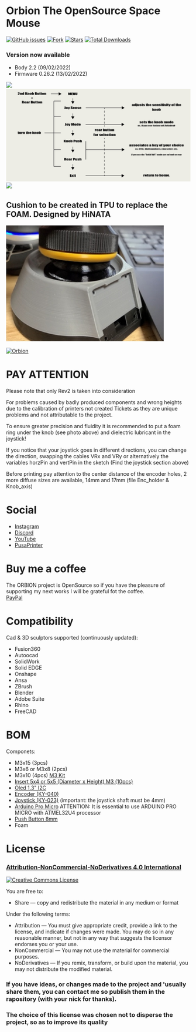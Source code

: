 # Orbion The OpenSource Space Mouse

[![GitHub issues](https://img.shields.io/github/issues/FaqT0tum/Orbion_Space_Mouse.svg)](https://github.com/FaqT0tum/Orbion_Space_Mouse/issues)
[![Fork](https://img.shields.io/github/forks/FaqT0tum/Orbion_Space_Mouse.svg)](#)
[![Stars](https://img.shields.io/github/stars/FaqT0tum/Orbion_Space_Mouse.svg)](#)
[![Total Downloads](https://img.shields.io/github/downloads/FaqT0tum/Orbion_Space_Mouse/total.svg)](https://github.com/FaqT0tum/Orbion_Space_Mouse/releases)

### Version now available
- Body 2.2 (09/02/2022)
- Firmware 0.26.2 (13/02/2022)

![](IMG/displays.png)
![](IMG/Orbiter_menu.png)
![](IMG/home_ele_sch.png)

## Cushion to be created in TPU to replace the FOAM. Designed by HiNATA

![](IMG/bellows_HiNATA.png)

[![Orbion](https://yt-embed.herokuapp.com/embed?v=NqHIdklkzfw&t)](https://www.youtube.com/watch?v=NqHIdklkzfw&t "Orbion")

# PAY ATTENTION

Please note that only Rev2 is taken into consideration

For problems caused by badly produced components and wrong heights due to the calibration of printers not created Tickets as they are unique problems and not attributable to the project.

To ensure greater precision and fluidity it is recommended to put a foam ring under the knob (see photo above) and dielectric lubricant in the joystick!

If you notice that your joystick goes in different directions, you can change the direction, swapping the cables VRx and VRy or alternatively the variables horzPin and vertPin in the sketch (Find the joystick section above)

Before printing pay attention to the center distance of the encoder holes, 2 more diffuse sizes are available, 14mm and 17mm (file Enc_holder & Knob_axis)


# Social

- [Instagram](https://www.instagram.com/faq_t0tum/)
- [Discord](https://discord.gg/3S2ZAGSf)
- [YouTube](https://www.youtube.com/channel/UCHJ_528ZI0BcSU-QA8kIJlg)
- [PusaPrinter](https://www.prusaprinters.org/social/218145-faqtotum/about)

# Buy me a coffee

The ORBION project is OpenSource so if you have the pleasure of supporting my next works I will be grateful fot the coffee.  
[PayPal](https://www.paypal.me/MattiaRusso308?locale.x=it_IT)

# Compatibility

Cad & 3D sculptors supported (continuously updated):
- Fusion360
- Autoocad
- SolidWork
- Solid EDGE
- Onshape
- Ansa
- ZBrush
- Blender
- Adobe Suite
- Rhino
- FreeCAD

# BOM

Componets:
- M3x15 (3pcs)
- M3x6 or M3x8 (2pcs)
- M3x10 (4pcs)
[M3 Kit](https://s.click.aliexpress.com/e/_9R4lDe)
- [Insert 5x4 or 5x5 (Diameter x Height) M3 (10pcs)](https://s.click.aliexpress.com/e/_9yVx2u)
- [Oled 1.3" I2C](https://s.click.aliexpress.com/e/_AtYDV6)
- [Encoder (KY-040)](https://s.click.aliexpress.com/e/_AmjV9a)
- [Joystick (KY-023)](https://s.click.aliexpress.com/e/_A8hY9K) (important: the joystick shaft must be 4mm)
- [Arduino Pro Micro](https://s.click.aliexpress.com/e/_AYt9zi) ATTENTION: It is essential to use ARDUINO PRO MICRO with ATMEL32U4 processor
- [Push Button 8mm](https://s.click.aliexpress.com/e/_ADGxZS)
- Foam



# License 
### [Attribution-NonCommercial-NoDerivatives 4.0 International](https://creativecommons.org/licenses/by-nc-nd/4.0/)
<a rel="license" href="http://creativecommons.org/licenses/by-nc-nd/4.0/"><img alt="Creative Commons License" style="border-width:0" src="https://i.creativecommons.org/l/by-nc-nd/4.0/88x31.png" /></a><br />

You are free to:
- Share — copy and redistribute the material in any medium or format

Under the following terms:
- Attribution — You must give appropriate credit, provide a link to the license, and indicate if changes were made. You may do so in any reasonable manner, but not in any way that suggests the licensor endorses you or your use.
- NonCommercial — You may not use the material for commercial purposes.
- NoDerivatives — If you remix, transform, or build upon the material, you may not distribute the modified material.

### If you have ideas, or changes made to the project and 'usually share them, you can contact me so publish them in the rapository (with your nick for thanks). 
### The choice of this license was chosen not to disperse the project, so as to improve its quality
